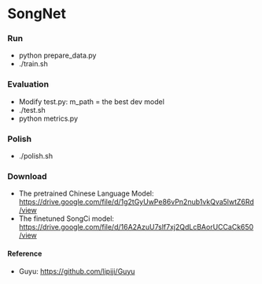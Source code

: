 # SongNet

### Run
- python prepare_data.py
- ./train.sh 

### Evaluation
- Modify test.py: m_path = the best dev model
- ./test.sh
- python metrics.py

### Polish
- ./polish.sh

### Download
- The pretrained Chinese Language Model: https://drive.google.com/file/d/1g2tGyUwPe86vPn2nub1vkQva5lwtZ6Rd/view 
- The finetuned SongCi model: https://drive.google.com/file/d/16A2AzuU7slf7xj2QdLcBAorUCCaCk650/view

#### Reference

- Guyu: https://github.com/lipiji/Guyu

